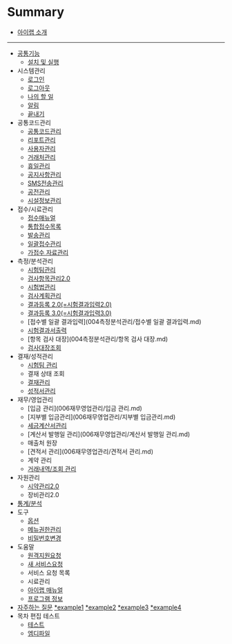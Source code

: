 # Summary

* [아이랩 소개](README.md)
----
* [공통기능](000공통기능.md)
  * [설치 및 실행](000공통기능/01설치및실행.md)
* 시스템관리
  * [로그인](001시스템관리/01로그인.md)
  * [로그아웃](001시스템관리/02로그아웃.md)
  * [나의 할 일](001시스템관리/03나의할일.md)
  * [알림](001시스템관리/04알림.md)
  * [끝내기](001시스템관리/05끝내기.md)
* 공통코드관리
  * [공통코드관리](002공통코드관리/공통코드관리.md)
  * [리포트관리](002공통코드관리/리포트관리.md)
  * [사용자관리](002공통코드관리/사용자관리.md)
  * [거래처관리](002공통코드관리/거래처관리.md)
  * [휴일관리](002공통코드관리/휴일관리.md)
  * [공지사항관리](002공통코드관리/공지사항관리.md)
  * [SMS전송관리](002공통코드관리/SMS전송관리.md)
  * [공전관리](002공통코드관리/공전관리.md)
  * [시설정보관리](002공통코드관리/시설정보관리.md)
* 접수/시료관리
  * [접수매뉴얼](003접수시료관리/접수매뉴얼.md)
  * [통합접수목록](003접수시료관리/통합접수목록.md)
  * [발송관리](003접수시료관리/발송관리.md)
  * [일괄접수관리](003접수시료관리/일괄접수관리.md)
  * [가접수 자료관리](003접수시료관리/가접수자료관리.md)
* 측정/분석관리
  * [시험팀관리](004측정분석관리/시험팀관리.md)
  * [검사항목관리2.0](004측정분석관리/검사항목관리.md)
  * [시험법관리](004측정분석관리/시험법관리.md)
  * [검사계획관리](004측정분석관리/검사계획관리.md)
  * [결과등록 2.0\(=시험결과입력2.0\)](004측정분석관리/결과등록20.md)
  * [결과등록 3.0\(=시험결과입력3.0\)](004측정분석관리/결과등록30.md)
  * [접수별 일괄 결과입력](004측정분석관리/접수별 일괄 결과입력.md)
  * [시험결과서출력](004측정분석관리/시험결과서출력.md)
  * [항목 검사 대장](004측정분석관리/항목 검사 대장.md)
  * [검사대장조회](004측정분석관리/검사대장조회.md)
* 결재/성적관리
  * [시험팀 관리](005결재성적관리/시험팀관리.md)
  * 결재 상태 조회
  * [결재관리](005결재성적관리/결재관리.md)
  * [성적서관리](005결재성적관리/성적서관리.md)
* 재무/영업관리
  * [입금 관리](006재무영업관리/입금 관리.md)
  * [지부별 입금관리](006재무영업관리/지부별 입금관리.md)
  * [세금계산서관리](006재무영업관리/세금계산서관리.md)
  * [계산서 발행일 관리](006재무영업관리/계산서 발행일 관리.md)
  * 매출처 원장
  * [견적서 관리](006재무영업관리/견적서 관리.md)
  * 계약 관리
  * [거래내역/조회 관리](006재무영업관리/거래내역조회관리.md)
* 자원관리
  * [시약관리2.0](007자원관리/시약관리20.md)
  * 장비관리2.0
* [통계/분석](008통계분석.md)
* 도구
  * [옵션](009도구/옵션.md)
  * [메뉴권한관리](009도구/메뉴권한관리.md)
  * [비밀번호변경](009도구/비밀번호변경.md)
* 도움말
  * [원격지원요청](010도움말/원격지원요청.md)
  * [새 서비스요청](010도움말/새서비스요청.md)
  * 서비스 요청 목록
  * 시료관리
  * [아이랩 매뉴얼](010도움말/아이랩매뉴얼.md)
  * [프로그램 정보](010도움말/프로그램정보.md)
* [자주하는 질문](자주하는질문.md)
   [*example1](자주하는질문/000한글입력문제.md)
   [*example2](자주하는질문/002리포트대괄호사용.md)
   [*example3](자주하는질문/002리포트복제수정.md)
   [*example4](자주하는질문/003항목기준변경.md)
* 목차 편집 테스트
  * [테스트](test/test.md)
  * [엠디파일](test/mymdfile.md)



